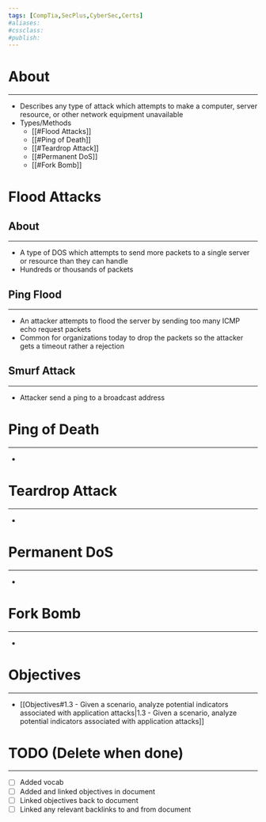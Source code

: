 ```yaml
---
tags: [CompTia,SecPlus,CyberSec,Certs]
#aliases:
#cssclass:
#publish:
---
```


# About
---
- Describes any type of attack which attempts to make a computer, server resource, or other network equipment unavailable
- Types/Methods
	- [[#Flood Attacks]]
	- [[#Ping of Death]]
	- [[#Teardrop Attack]]
	- [[#Permanent DoS]]
	- [[#Fork Bomb]]

# Flood Attacks

## About
---
- A type of DOS which attempts to send more packets to a single server or resource than they can handle
- Hundreds or thousands of packets

## Ping Flood
---
- An attacker attempts to flood the server by sending too many ICMP echo request packets
- Common for organizations today to drop the packets so the attacker gets a timeout rather a rejection 

## Smurf Attack
---
- Attacker send a ping to a broadcast address

# Ping of Death
---
-

# Teardrop Attack
---
-

# Permanent DoS
---
-

# Fork Bomb
---
-
# Objectives
---
- [[Objectives#1.3 - Given a scenario, analyze potential indicators associated with application attacks|1.3 - Given a scenario, analyze potential indicators associated with application attacks]]

# TODO (Delete when done)
---
- [ ] Added vocab
- [ ] Added and linked objectives in document
- [ ] Linked objectives back to document
- [ ] Linked any relevant backlinks to and from document